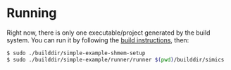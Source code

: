 # Running

Right now, there is only one executable/project generated by the build system. You can
run it by following the [build instructions](./BUILDING.md), then:

```sh
$ sudo ./builddir/simple-example-shmem-setup
$ sudo ./builddir/simple-example/runner/runner $(pwd)/builddir/simics
```